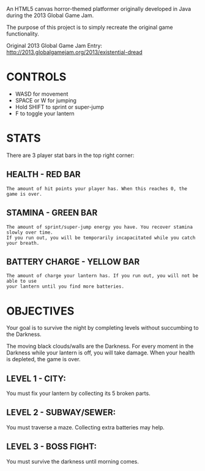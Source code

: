 An HTML5 canvas horror-themed platformer originally developed in Java during the 2013 Global Game Jam.  
  
The purpose of this project is to simply recreate the original game functionality.  
  
Original 2013 Global Game Jam Entry:  
http://2013.globalgamejam.org/2013/existential-dread  


CONTROLS
======
* WASD for movement  
* SPACE or W for jumping  
* Hold SHIFT to sprint or super-jump  
* F to toggle your lantern  
  
STATS
======
There are 3 player stat bars in the top right corner:  
  
## HEALTH - RED BAR
	The amount of hit points your player has. When this reaches 0, the game is over.  
## STAMINA - GREEN BAR
	The amount of sprint/super-jump energy you have. You recover stamina slowly over time. 
	If you run out, you will be temporarily incapacitated while you catch your breath.  
## BATTERY CHARGE - YELLOW BAR
	The amount of charge your lantern has. If you run out, you will not be able to use 
	your lantern until you find more batteries.  
  
OBJECTIVES
======
Your goal is to survive the night by completing levels without succumbing to the Darkness.  
  
The moving black clouds/walls are the Darkness. For every moment in the Darkness while your 
lantern is off, you will take damage. When your health is depleted, the game is over.  
  
## LEVEL 1 - CITY:  
You must fix your lantern by collecting its 5 broken parts.  
  
## LEVEL 2 - SUBWAY/SEWER:  
You must traverse a maze. Collecting extra batteries may help.  
  
## LEVEL 3 - BOSS FIGHT:  
You must survive the darkness until morning comes.  
